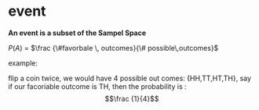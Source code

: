 # event
**An event is a subset of the Sampel Space**

$P(A)$ = $\frac {\#favorbale \,  outcomes}{\# possible\,outcomes}$

example:

flip a coin twice, we would have 4 possible out comes: {HH,TT,HT,TH}, say if our facoriable outcome is TH, then the probability is : 
$$\frac {1}{4}$$

